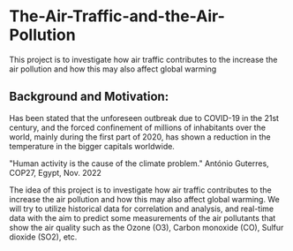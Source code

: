 # The-Air-Traffic-and-the-Air-Pollution
This project is to investigate how air traffic contributes to the increase the air pollution and how this may also affect global warming


## Background and Motivation:
Has been stated that the unforeseen outbreak due to COVID-19 in the 21st century, and the forced confinement of millions of inhabitants over the world, mainly during the first part of 2020, has shown a reduction in the temperature in the bigger capitals worldwide.

"Human activity is the cause of the climate problem."
António Guterres, COP27, Egypt, Nov. 2022

The idea of this project is to investigate how air traffic contributes to the increase the air pollution and how this may also affect global warming. We will try to utilize historical data for correlation and analysis, and real-time data with the aim to predict some measurements of the air pollutants that show the air quality such as the Ozone (O3), Carbon monoxide (CO), Sulfur dioxide (SO2), etc.
